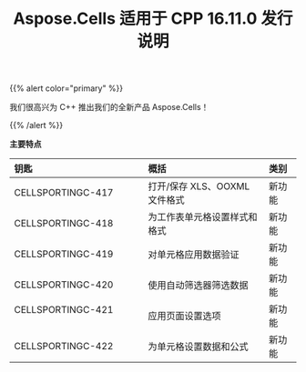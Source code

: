 ﻿---
title: Aspose.Cells 适用于 CPP 16.11.0 发行说明
type: docs
weight: 20
url: /zh/cpp/aspose-cells-for-cpp-16-11-0-release-notes/
---
{{% alert color="primary" %}} 

我们很高兴为 C++ 推出我们的全新产品 Aspose.Cells！

{{% /alert %}} 

**主要特点**

|**钥匙** |**概括** |**类别** |
|:- |:- |:- |
|CELLSPORTINGC-417|打开/保存 XLS、OOXML 文件格式|新功能|
|CELLSPORTINGC-418|为工作表单元格设置样式和格式|新功能|
|CELLSPORTINGC-419|对单元格应用数据验证|新功能|
|CELLSPORTINGC-420|使用自动筛选器筛选数据|新功能|
|CELLSPORTINGC-421                 |应用页面设置选项|新功能|
|CELLSPORTINGC-422|为单元格设置数据和公式|新功能|

